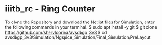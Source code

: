 # iiitb_rc - Ring Counter

To clone the Repository and download the Netlist files for Simulation, enter the following commands in your terminal.
$  sudo apt install -y git
$  git clone https://github.com/sherylcorina/avsdbgp_3v3
$  cd avsdbgp_3v3/Simulation/Ngspice_Simulation/Final_Simulation/PreLayout

